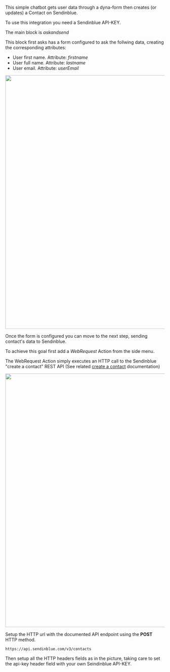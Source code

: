 This simple chatbot gets user data through a dyna-form then creates (or updates) a Contact on Sendinblue.

To use this integration you need a Sendinblue API-KEY.

The main block is _askandsend_

This block first asks has a form configured to ask the follwing data, creating the corresponding attributes:

* User first name. Attribute: _firstname_
* User full name. Attribute: _lastname_
* User email. Attribute: _userEmail_

<img width="800" src="https://user-images.githubusercontent.com/32564846/230483768-3da10f9e-19dc-4eb6-9bf1-4b878578ae05.png">

Once the form is configured you can move to the next step, sending contact's data to Sendinblue.

To achieve this goal first add a _WebRequest_ Action from the side menu.

The WebRequest Action simply executes an HTTP call to the Sendinblue "create a contact" REST API (See related [create a contact](https://developers.sendinblue.com/reference/createcontact) documentation)

<img width="800" src="https://user-images.githubusercontent.com/32564846/230486051-77035d0e-97be-48a2-bc37-5418134aa952.png">

Setup the HTTP url with the documented API endpoint using the **POST** HTTP method.

```
https://api.sendinblue.com/v3/contacts
```

Then setup all the HTTP headers fields as in the picture, taking care to set the api-key header field with your own Seindinblue API-KEY.

